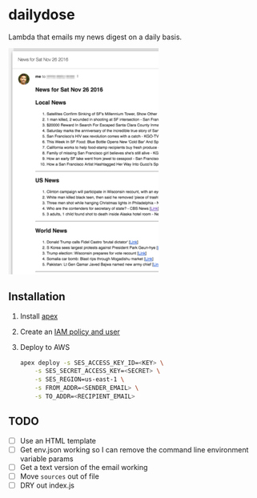 # dailydose
Lambda that emails my news digest on a daily basis.

<img src="/screenshot.png?raw=true" width="300" alt="Sample email" title="Sample email" />

## Installation

1. Install [apex](http://apex.run/)
1. Create an [IAM policy and user](https://github.com/apex/apex/blob/master/docs/aws-credentials.md#minimum-iam-policy)
1. Deploy to AWS

    ```bash
    apex deploy -s SES_ACCESS_KEY_ID=<KEY> \
        -s SES_SECRET_ACCESS_KEY=<SECRET> \
        -s SES_REGION=us-east-1 \
        -s FROM_ADDR=<SENDER_EMAIL> \
        -s TO_ADDR=<RECIPIENT_EMAIL>
    ```

## TODO
* [ ] Use an HTML template
* [ ] Get env.json working so I can remove the command line environment variable params
* [ ] Get a text version of the email working
* [ ] Move `sources` out of file
* [ ] DRY out index.js
